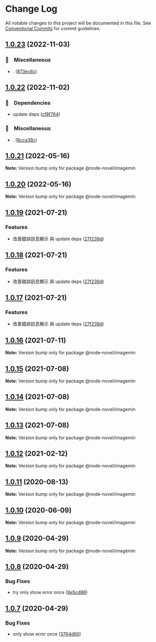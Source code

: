 # Change Log

All notable changes to this project will be documented in this file.
See [Conventional Commits](https://conventionalcommits.org) for commit guidelines.

## [1.0.23](https://github.com/bluelovers/ws-epub2/compare/@node-novel/imagemin@1.0.22...@node-novel/imagemin@1.0.23) (2022-11-03)



### 🔖　Miscellaneous

* . ([873ec6c](https://github.com/bluelovers/ws-epub2/commit/873ec6c1fbea4c2eef5990226869de38dfdb3e0d))



## [1.0.22](https://github.com/bluelovers/ws-epub2/compare/@node-novel/imagemin@1.0.21...@node-novel/imagemin@1.0.22) (2022-11-02)



### 📌　Dependencies

* update deps ([cf8f764](https://github.com/bluelovers/ws-epub2/commit/cf8f7647cdf853ec57c434d07466e2c15bdecdcd))


### 🔖　Miscellaneous

* . ([8cca38c](https://github.com/bluelovers/ws-epub2/commit/8cca38cd284956eaeb0e6d213d0a674ad9bd3252))



## [1.0.21](https://github.com/bluelovers/ws-epub2/compare/@node-novel/imagemin@1.0.19...@node-novel/imagemin@1.0.21) (2022-05-16)

**Note:** Version bump only for package @node-novel/imagemin





## [1.0.20](https://github.com/bluelovers/ws-epub2/compare/@node-novel/imagemin@1.0.19...@node-novel/imagemin@1.0.20) (2022-05-16)

**Note:** Version bump only for package @node-novel/imagemin





## [1.0.19](https://github.com/bluelovers/ws-epub2/compare/@node-novel/imagemin@1.0.16...@node-novel/imagemin@1.0.19) (2021-07-21)


### Features

* 改善錯誤訊息顯示 與 update deps ([27f239d](https://github.com/bluelovers/ws-epub2/commit/27f239d1996d1b41df3afbd426d4c4138114301e))





## [1.0.18](https://github.com/bluelovers/ws-epub2/compare/@node-novel/imagemin@1.0.16...@node-novel/imagemin@1.0.18) (2021-07-21)


### Features

* 改善錯誤訊息顯示 與 update deps ([27f239d](https://github.com/bluelovers/ws-epub2/commit/27f239d1996d1b41df3afbd426d4c4138114301e))





## [1.0.17](https://github.com/bluelovers/ws-epub2/compare/@node-novel/imagemin@1.0.16...@node-novel/imagemin@1.0.17) (2021-07-21)


### Features

* 改善錯誤訊息顯示 與 update deps ([27f239d](https://github.com/bluelovers/ws-epub2/commit/27f239d1996d1b41df3afbd426d4c4138114301e))





## [1.0.16](https://github.com/bluelovers/ws-epub2/compare/@node-novel/imagemin@1.0.15...@node-novel/imagemin@1.0.16) (2021-07-11)

**Note:** Version bump only for package @node-novel/imagemin





## [1.0.15](https://github.com/bluelovers/ws-epub2/compare/@node-novel/imagemin@1.0.14...@node-novel/imagemin@1.0.15) (2021-07-08)

**Note:** Version bump only for package @node-novel/imagemin





## [1.0.14](https://github.com/bluelovers/ws-epub2/compare/@node-novel/imagemin@1.0.13...@node-novel/imagemin@1.0.14) (2021-07-08)

**Note:** Version bump only for package @node-novel/imagemin





## [1.0.13](https://github.com/bluelovers/ws-epub2/compare/@node-novel/imagemin@1.0.12...@node-novel/imagemin@1.0.13) (2021-07-08)

**Note:** Version bump only for package @node-novel/imagemin





## [1.0.12](https://github.com/bluelovers/ws-epub2/compare/@node-novel/imagemin@1.0.11...@node-novel/imagemin@1.0.12) (2021-02-12)

**Note:** Version bump only for package @node-novel/imagemin





## [1.0.11](https://github.com/bluelovers/ws-epub2/compare/@node-novel/imagemin@1.0.10...@node-novel/imagemin@1.0.11) (2020-08-13)

**Note:** Version bump only for package @node-novel/imagemin





## [1.0.10](https://github.com/bluelovers/ws-epub2/compare/@node-novel/imagemin@1.0.9...@node-novel/imagemin@1.0.10) (2020-06-09)

**Note:** Version bump only for package @node-novel/imagemin





## [1.0.9](https://github.com/bluelovers/ws-epub2/compare/@node-novel/imagemin@1.0.8...@node-novel/imagemin@1.0.9) (2020-04-29)

**Note:** Version bump only for package @node-novel/imagemin





## [1.0.8](https://github.com/bluelovers/ws-epub2/compare/@node-novel/imagemin@1.0.7...@node-novel/imagemin@1.0.8) (2020-04-29)


### Bug Fixes

* try only show error once ([8e5cd86](https://github.com/bluelovers/ws-epub2/commit/8e5cd86254e2f3b56406270d6e49f2856461173f))





## [1.0.7](https://github.com/bluelovers/ws-epub2/compare/@node-novel/imagemin@1.0.6...@node-novel/imagemin@1.0.7) (2020-04-29)


### Bug Fixes

* only show error once ([3764d90](https://github.com/bluelovers/ws-epub2/commit/3764d9057fdbf83b0fb0c220ca8462f213de4540))
